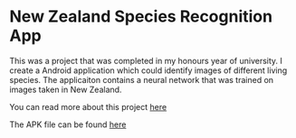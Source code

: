 # New Zealand Species Recognition App
This was a project that was completed in my honours year of university. I create a Android application which could identify images of different living species. The applicaiton contains a neural network that was trained on images taken in New Zealand.

You can read more about this project [here](http://andyshen.co.nz/app)

The APK file can be found [here](https://drive.google.com/file/d/1EUmksDPIky-G2xfEkj9LVOHvFUnsNSba/view?usp=sharing)
